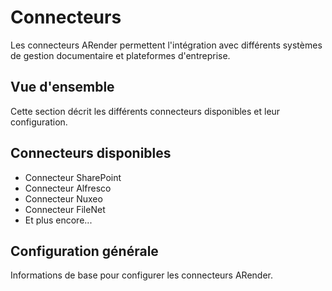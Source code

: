 # Connecteurs

Les connecteurs ARender permettent l'intégration avec différents systèmes de gestion documentaire et plateformes d'entreprise.

## Vue d'ensemble

Cette section décrit les différents connecteurs disponibles et leur configuration.

## Connecteurs disponibles

- Connecteur SharePoint
- Connecteur Alfresco
- Connecteur Nuxeo
- Connecteur FileNet
- Et plus encore...

## Configuration générale

Informations de base pour configurer les connecteurs ARender.